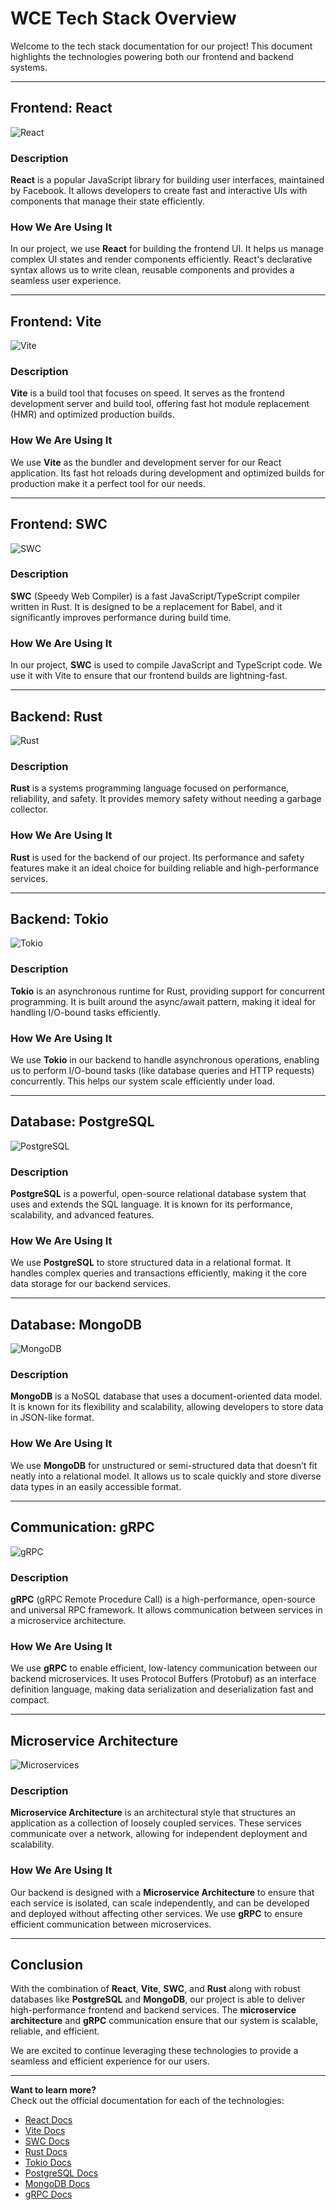 # WCE Tech Stack Overview

Welcome to the tech stack documentation for our project! This document highlights the technologies powering both our frontend and backend systems.

---

## Frontend: React

![React](https://upload.wikimedia.org/wikipedia/commons/a/a7/React-icon.svg)

### Description
**React** is a popular JavaScript library for building user interfaces, maintained by Facebook. It allows developers to create fast and interactive UIs with components that manage their state efficiently.

### How We Are Using It
In our project, we use **React** for building the frontend UI. It helps us manage complex UI states and render components efficiently. React's declarative syntax allows us to write clean, reusable components and provides a seamless user experience.

---

## Frontend: Vite

![Vite](https://vitejs.dev/logo.svg)

### Description
**Vite** is a build tool that focuses on speed. It serves as the frontend development server and build tool, offering fast hot module replacement (HMR) and optimized production builds.

### How We Are Using It
We use **Vite** as the bundler and development server for our React application. Its fast hot reloads during development and optimized builds for production make it a perfect tool for our needs.

---

## Frontend: SWC

![SWC](https://avatars.githubusercontent.com/u/71875829?s=200&v=4)

### Description
**SWC** (Speedy Web Compiler) is a fast JavaScript/TypeScript compiler written in Rust. It is designed to be a replacement for Babel, and it significantly improves performance during build time.

### How We Are Using It
In our project, **SWC** is used to compile JavaScript and TypeScript code. We use it with Vite to ensure that our frontend builds are lightning-fast.

---

## Backend: Rust

![Rust](https://www.rust-lang.org/logos/rust-logo-512x512.png)

### Description
**Rust** is a systems programming language focused on performance, reliability, and safety. It provides memory safety without needing a garbage collector.

### How We Are Using It
**Rust** is used for the backend of our project. Its performance and safety features make it an ideal choice for building reliable and high-performance services.

---

## Backend: Tokio

![Tokio](https://tokio.rs/images/tokio-logo.svg)

### Description
**Tokio** is an asynchronous runtime for Rust, providing support for concurrent programming. It is built around the async/await pattern, making it ideal for handling I/O-bound tasks efficiently.

### How We Are Using It
We use **Tokio** in our backend to handle asynchronous operations, enabling us to perform I/O-bound tasks (like database queries and HTTP requests) concurrently. This helps our system scale efficiently under load.

---

## Database: PostgreSQL

![PostgreSQL](https://upload.wikimedia.org/wikipedia/commons/2/29/Postgresql_elephant.svg)

### Description
**PostgreSQL** is a powerful, open-source relational database system that uses and extends the SQL language. It is known for its performance, scalability, and advanced features.

### How We Are Using It
We use **PostgreSQL** to store structured data in a relational format. It handles complex queries and transactions efficiently, making it the core data storage for our backend services.

---

## Database: MongoDB

![MongoDB](https://www.mongodb.com/community-logo.svg)

### Description
**MongoDB** is a NoSQL database that uses a document-oriented data model. It is known for its flexibility and scalability, allowing developers to store data in JSON-like format.

### How We Are Using It
We use **MongoDB** for unstructured or semi-structured data that doesn’t fit neatly into a relational model. It allows us to scale quickly and store diverse data types in an easily accessible format.

---

## Communication: gRPC

![gRPC](https://upload.wikimedia.org/wikipedia/commons/a/a9/Grpc_logo.svg)

### Description
**gRPC** (gRPC Remote Procedure Call) is a high-performance, open-source and universal RPC framework. It allows communication between services in a microservice architecture.

### How We Are Using It
We use **gRPC** to enable efficient, low-latency communication between our backend microservices. It uses Protocol Buffers (Protobuf) as an interface definition language, making data serialization and deserialization fast and compact.

---

## Microservice Architecture

![Microservices](https://upload.wikimedia.org/wikipedia/commons/0/09/Microservices_Architecture_Overview.png)

### Description
**Microservice Architecture** is an architectural style that structures an application as a collection of loosely coupled services. These services communicate over a network, allowing for independent deployment and scalability.

### How We Are Using It
Our backend is designed with a **Microservice Architecture** to ensure that each service is isolated, can scale independently, and can be developed and deployed without affecting other services. We use **gRPC** to ensure efficient communication between microservices.

---

## Conclusion

With the combination of **React**, **Vite**, **SWC**, and **Rust** along with robust databases like **PostgreSQL** and **MongoDB**, our project is able to deliver high-performance frontend and backend services. The **microservice architecture** and **gRPC** communication ensure that our system is scalable, reliable, and efficient.

We are excited to continue leveraging these technologies to provide a seamless and efficient experience for our users.

---

**Want to learn more?**  
Check out the official documentation for each of the technologies:
- [React Docs](https://reactjs.org/docs/getting-started.html)
- [Vite Docs](https://vitejs.dev/guide/)
- [SWC Docs](https://swc.rs/docs/)
- [Rust Docs](https://doc.rust-lang.org/book/)
- [Tokio Docs](https://tokio.rs/docs/)
- [PostgreSQL Docs](https://www.postgresql.org/docs/)
- [MongoDB Docs](https://docs.mongodb.com/)
- [gRPC Docs](https://grpc.io/docs/)
